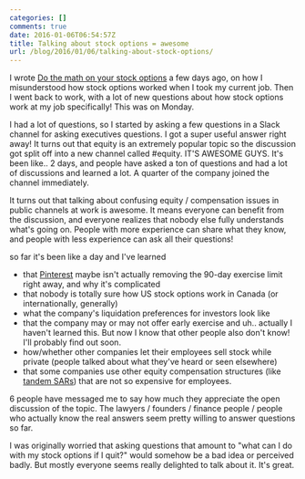 ```yaml
---
categories: []
comments: true
date: 2016-01-06T06:54:57Z
title: Talking about stock options = awesome
url: /blog/2016/01/06/talking-about-stock-options/
---
```


I wrote [Do the math on your stock options](http://jvns.ca/blog/2015/12/30/do-the-math-on-your-stock-options/) a few days ago, on how I misunderstood how stock options worked when I took my current job. Then I went back to work, with a lot of new questions about how stock options work at my job specifically! This was on Monday.

I had a lot of questions, so I started by asking a few questions in a Slack channel for asking executives questions. I got a super useful answer right away! It turns out that equity is an extremely popular topic so the discussion got split off into a new channel called #equity. IT'S AWESOME GUYS. It's been like.. 2 days, and people have asked a ton of questions and had a lot of discussions and learned a lot. A quarter of the company joined the channel immediately.

It turns out that talking about confusing equity / compensation issues in public channels at work is awesome. It means everyone can benefit from the discussion, and everyone realizes that nobody else fully understands what's going on. People with more experience can share what they know, and people with less experience can ask all their questions!

so far it's been like a day and I've learned

* that [Pinterest](http://www.foundersworkbench.com/startups-take-note-pinterest-will-allow-ex-employees-to-keep-vested-stock-options-for-seven-years/) maybe isn't actually removing the 90-day exercise limit right away, and why it's complicated
* that nobody is totally sure how US stock options work in Canada (or internationally, generally)
* what the company's liquidation preferences for investors look like
* that the company may or may not offer early exercise and uh.. actually I haven't learned this. But now I know that other people also don't know! I'll probably find out soon.
* how/whether other companies let their employees sell stock while private (people talked about what they've heard or seen elsewhere)
* that some companies use other equity compensation structures (like [tandem SARs](http://personal.fidelity.com/products/stockoptions/aboutsar.shtml)) that are not so expensive for employees.

6 people have messaged me to say how much they appreciate the open discussion of the topic. The lawyers / founders / finance people / people who actually know the real answers seem pretty willing to answer questions so far.

I was originally worried that asking questions that amount to "what can I do with my stock options if I quit?" would somehow be a bad idea or perceived badly. But mostly everyone seems really delighted to talk about it. It's great.